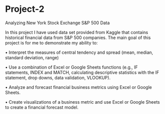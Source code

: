 # Project-2
Analyzing New York Stock Exchange S&amp;P 500 Data

In this project I have used data set provided from Kaggle that contains historical financial data from S&P 500 companies.
The main goal of this project is for me to demonstrate my ability to:

• Interpret the measures of central tendency and spread (mean, median, standard deviation, range)

• Use a combination of Excel or Google Sheets functions (e.g., IF statements, INDEX and MATCH, calculating descriptive statistics with the IF statement, drop downs, data 
validation, VLOOKUP).

• Analyze and forecast financial business metrics using Excel or Google Sheets.

• Create visualizations of a business metric and use Excel or Google Sheets to create a financial forecast model.
